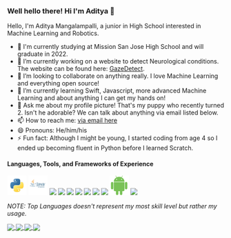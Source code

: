 ### Well hello there! Hi I'm Aditya 👋

<!--
**Alpheron/Alpheron** is a ✨ _special_ ✨ repository because its `README.md` (this file) appears on your GitHub profile.

Here are some ideas to get you started:

- 🔭 I’m currently working on a revamped continuation and improvmenent of (Eyenalysis)[https://github.com/Alpheron/Eyenalysis]
- 🌱 I’m currently learning ...
- 👯 I’m looking to collaborate on ...
- 💬 Ask me about ...
- 📫 How to reach me: ...
- 😄 Pronouns: ...
- ⚡ Fun fact: ...
-->

Hello, I'm Aditya Mangalampalli, a junior in High School interested in Machine Learning and Robotics.

- 📖 I'm currently studying at Mission San Jose High School and will graduate in 2022.
- 🔭 I’m currently working on a website to detect Neurological conditions. The website can be found here: [GazeDetect](https://gazedetect.vercel.app/).
- 👯 I’m looking to collaborate on anything really. I love Machine Learning and everything open source!
- 🌱 I’m currently learning Swift, Javascript, more advanced Machine Learning and about anything I can get my hands on!
- 💬 Ask me about my profile picture! That's my puppy who recently turned 2. Isn't he adorable? We can talk about anything via email listed below.
- 📫 How to reach me: [via email here](mailto:aditya.mangalampalli@gmail.com)
- 😄 Pronouns: He/him/his
- ⚡ Fun fact: Although I might be young, I started coding from age 4 so I ended up becoming fluent in Python before I learned Scratch.

#### Languages, Tools, and Frameworks of Experience
<code><img height="45" src="https://raw.githubusercontent.com/github/explore/80688e429a7d4ef2fca1e82350fe8e3517d3494d/topics/python/python.png"></code>
<code><img height="45" src="https://raw.githubusercontent.com/github/explore/80688e429a7d4ef2fca1e82350fe8e3517d3494d/topics/java/java.png"></code>
<code><img height="45" src="https://raw.githubusercontent.com/isocpp/logos/master/cpp_logo.png"></code>
<code><img height="45" src="https://raw.githubusercontent.com/gilbarbara/logos/master/logos/opencv.svg"></code>
<code><img height="45" src="https://raw.githubusercontent.com/valohai/ml-logos/master/numpy-logo.svg"></code>
<code><img height="45" src="https://i.redd.it/c6h7rok9c2v31.jpg"></code>
<code><img height="45" src="https://raw.githubusercontent.com/valohai/ml-logos/master/scipy.svg"></code>
<code><img height="45" src="https://raw.githubusercontent.com/valohai/ml-logos/master/keras.svg"></code>
<code><img height="45" src="https://raw.githubusercontent.com/valohai/ml-logos/master/tensorflow-tf.svg"></code>
<code><img height="45" src="https://raw.githubusercontent.com/github/explore/80688e429a7d4ef2fca1e82350fe8e3517d3494d/topics/android/android.png"></code>
<code><img height="45" src="https://1000logos.net/wp-content/uploads/2017/02/iOS-Logo-2013.jpg"></code>

<i>NOTE: Top Languages doesn't represent my most skill level but rather my usage.</i>

<a href="https://github.com/anuraghazra/github-readme-stats">
  <img align="center" src="https://github-readme-stats.vercel.app/api/top-langs/?username=Alpheron&theme=radical&hide=Dockerfile,Ruby" />
</a>
<a href="https://github.com/anuraghazra/github-readme-stats">
  <img align="center" src="https://github-readme-stats.vercel.app/api?username=Alpheron&show_icons=true&theme=radical" />
</a>
<a href="https://github.com/Alpheron/UltimateGoalCV">
  <img align="center" src="https://github-readme-stats.vercel.app/api/pin/?username=Alpheron&repo=UltimateGoalCV&theme=radical" />
</a>
<a href="https://github.com/Alpheron/Eyenalysis">
  <img align="center" src="https://github-readme-stats.vercel.app/api/pin/?username=Alpheron&repo=Eyenalysis&theme=radical" />
</a>
